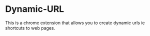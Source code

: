 # Dynamic-URL
This is a chrome extension that allows you to create dynamic urls ie shortcuts to web pages.
